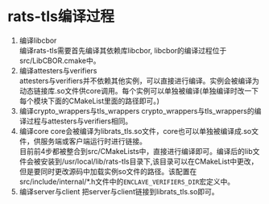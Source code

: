 # rats-tls编译过程
1. 编译libcbor  
编译rats-tls需要首先编译其依赖库libcbor, libcbor的编译过程位于src/LibCBOR.cmake中。
2. 编译attesters与verifiers  
attesters与verifiers并不依赖其他实例，可以直接进行编译。实例会被编译为动态链接库.so文件供core调用。每个实例可以单独被编译(单独编译时改一下每个模块下面的CMakeList里面的路径即可。)
3. 编译crypto_wrappers与tls_wrappers
crypto_wrappers与tls_wrappers的编译过程与attesters与verifiers相同。
4. 编译core
core会被编译为librats_tls.so文件，core也可以单独被编译成.so文件，供服务端或客户端运行时进行链接。  
目前前4步都被整合到src/CMakeLists中，直接进行编译即可。编译后的lib文件会被安装到/usr/local/lib/rats-tls目录下,该目录可以在CMakeList中更改，但是要同时更改源码中加载实例so文件的路径。该配置在src/include/internal/*.h文件中的`ENCLAVE_VERIFIERS_DIR`宏定义中。
5. 编译server与client
把server与client链接到librats_tls.so即可。
